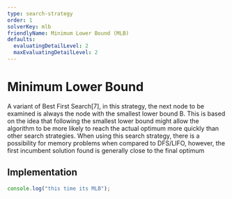 ```yaml
---
type: search-strategy 
order: 1
solverKey: mlb 
friendlyName: Minimum Lower Bound (MLB) 
defaults:
  evaluatingDetailLevel: 2
  maxEvaluatingDetailLevel: 2
---
```


# Minimum Lower Bound 
A variant of Best First Search[7], in this strategy, the next node to be examined is always the node with the smallest lower bound B. This is based on the idea that following the smallest lower bound might allow the algorithm to be more likely to reach the actual optimum more quickly than other search strategies. When using this search strategy, there is a possibility for memory problems when compared to DFS/LIFO, however, the first incumbent solution found is generally close to the final optimum

## Implementation
[comment]: <> (TODO insert code) 
```javascript
console.log("this time its MLB");
```
